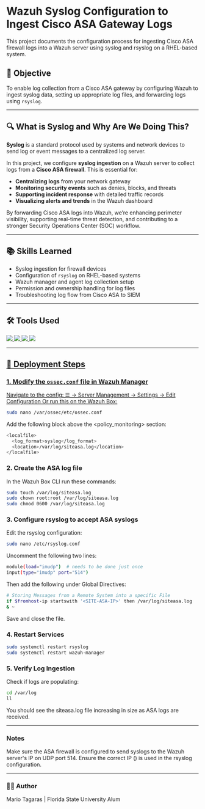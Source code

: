 # Wazuh Syslog Configuration to Ingest Cisco ASA Gateway Logs  
This project documents the configuration process for ingesting Cisco ASA firewall logs into a Wazuh server using syslog and rsyslog on a RHEL-based system.

## 🎯 Objective  
To enable log collection from a Cisco ASA gateway by configuring Wazuh to ingest syslog data, setting up appropriate log files, and forwarding logs using `rsyslog`.

---

## 🔍 What is Syslog and Why Are We Doing This?
**Syslog** is a standard protocol used by systems and network devices to send log or event messages to a centralized log server.

In this project, we configure **syslog ingestion** on a Wazuh server to collect logs from a **Cisco ASA firewall**. This is essential for:

- **Centralizing logs** from your network gateway  
- **Monitoring security events** such as denies, blocks, and threats  
- **Supporting incident response** with detailed traffic records  
- **Visualizing alerts and trends** in the Wazuh dashboard  

By forwarding Cisco ASA logs into Wazuh, we’re enhancing perimeter visibility, supporting real-time threat detection, and contributing to a stronger Security Operations Center (SOC) workflow.

---

## 📚 Skills Learned  
- Syslog ingestion for firewall devices  
- Configuration of `rsyslog` on RHEL-based systems  
- Wazuh manager and agent log collection setup  
- Permission and ownership handling for log files  
- Troubleshooting log flow from Cisco ASA to SIEM

---

## 🛠️ Tools Used  
<div>
  <a href="https://documentation.wazuh.com/current/quickstart.html" target="_blank"><img src="https://img.shields.io/badge/-Wazuh-0078D4?&style=for-the-badge&logo=Wazuh&logoColor=white" />
  <a href="https://developers.redhat.com/products/rhel/download" target="_blank"><img src="https://img.shields.io/badge/-RHEL-EE0000?&style=for-the-badge&logo=Red-Hat&logoColor=white" />
  <a href="" target="_blank"><img src="https://img.shields.io/badge/-rsyslog-333333?&style=for-the-badge&logo=Linux&logoColor=white" />
  <a href="" target="_blank"><img src="https://img.shields.io/badge/-Cisco_ASA-1BA0D7?&style=for-the-badge&logo=Cisco&logoColor=white" />
</div>

---

## 📝 Deployment Steps

### 1. Modify the `ossec.conf` file in Wazuh Manager  
Navigate to the config:
☰ → Server Management → Settings → Edit Configuration
Or run this on the Wazuh Box:
```bash
sudo nano /var/ossec/etc/ossec.conf
```
Add the following block above the <policy_monitoring> section:
```bash
<localfile>
  <log_format>syslog</log_format>
  <location>/var/log/siteasa.log</location>
</localfile>
```

### 2. Create the ASA log file
In the Wazuh Box CLI run these commands:
```bash
sudo touch /var/log/siteasa.log
sudo chown root:root /var/log/siteasa.log
sudo chmod 0600 /var/log/siteasa.log
```

### 3. Configure rsyslog to accept ASA syslogs
Edit the rsyslog configuration:
```bash
sudo nano /etc/rsyslog.conf
```
Uncomment the following two lines:
```bash
module(load="imudp")  # needs to be done just once
input(type="imudp" port="514")
```
Then add the following under Global Directives:
```bash
# Storing Messages from a Remote System into a specific File
if $fromhost-ip startswith '<SITE-ASA-IP>' then /var/log/siteasa.log
& ~
```
Save and close the file.

### 4. Restart Services
```bash
sudo systemctl restart rsyslog
sudo systemctl restart wazuh-manager
```

### 5. Verify Log Ingestion
Check if logs are populating:
```bash
cd /var/log
ll
```
You should see the siteasa.log file increasing in size as ASA logs are received.

---

### Notes
Make sure the ASA firewall is configured to send syslogs to the Wazuh server's IP on UDP port 514.
Ensure the correct IP (<SITE-ASA-IP>) is used in the rsyslog configuration.

---

### 👨‍💻 Author
Mario Tagaras | Florida State University Alum













